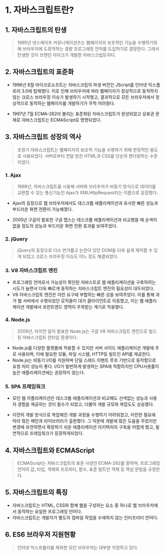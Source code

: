 # 1. 자바스크립트란?

## 1. 자바스크립트의 탄생

> 1995년 넷스케이프 커뮤니케이션즈는 웹페이지의 보조적인 기능을 수행하기위해 브라우저에 도장작하는 경량 프로그래밍 언어를 도입하기로 결정한다.
> 그래서 탄생한 것이 브랜던 아이크가 개발한 자바스크립트이다.

## 2. 자바스크립트의 표준화

- 1996년 8월 마이크로소프트는 자바스크립의 파생 버전인 JScript를 인터넷 익스플로러 3.0에 탑재했다.  이로 인해 브라우저에 따라 웹페이자가 정상적으로 동작하지 않는 크로스 브라우징 이슈가 발생하기 시작했고, 결과적으로 모든 브라우저에서 정상적으로 동작하는 웹페이지를 개발하기가 무척 어려웠다.


- 1997년 7월 ECMA-262라 불리는 표준화된 자바스크립트가 완성되었고 상표권 문제로 자바스크립트는 ECMAScript로 명명되었다.

## 3. 자바스크립트 성장의 역사

> 초창기 자바스크립트는 웹페이지의 보조적 기능을 수행하기 위해 한정적인 용도로 사용되었다. 서버로부터 전달 받은 HTML과 CSS를 단순히 랜더링하는 수준이었다.

### 1. Ajax

> 1999년, 자바스크립트를 시용해 서버와 브라우저가 비동기 방식으로 데이터를 교환할 수 있는 통신기능인 Ajax가 XMLHttpRequest라는 이름으로 등장했다.

- Ajax의 등장으로 웹 브라우저에서도 데스크톱 애플리케이션과 유사한 빠른 성능과 부드러운 화면 전환이 가능해졌다.
 
- 2005년 구글이 발표한 구글 맵스는 데스크롭 애플리케이션과 비교했을 때 손색이 없을 정도의 성능과 부드러운 화면 전환 효과를 보여주었다.

### 2. jQuery

> jQuery의 등장으로 다소 번거롭고 논란이 있던 DOM을 더욱 쉽게 제어할 수 있게 되었고 크로스 브라우징 이슈도 어느 정도 해결되었다.

### 3. V8 자바스크립트 엔진

- 프로그래밍 언어로서 가능성이 확인된 자바스트로 웹 애플리케이션을 구축하려는 시도가 늘면서 더욱 빠르게 동작하는 자바스크립트 엔진의 필요성이 대두되었다.
- V8 자바스크립트 엔진은 이런 요구에 부합하는 빠른 성을 보여주었다. 이를 통해 과거 웹 서버에서 수행되었던 로직들이 대거 클라이언트로 이동했고, 이는 웹 애플리케이션 개발에서 프런트엔드 영역이 주목받는 계기로 작용했다.

### 4. Node.js

> 2009년, 라이언 달이 발표한 Node.js는 구글 V8 자바스크립트 엔진으로 빌드된 자바스크립트 런타임 환경이다.

- Node.js를 다양한 플랫폼에 적용할 수 있지만 서버 사이드 애플리케이션 개발에 주로 사용되며, 이에 필요한 모듈, 파일 시스템, HTTP등 빌트인 API를 제공한다.
- Node.js는 비동기 I/O를 지원하며 단일 스레드 이벤트 루프 기반으로 동작함으로 요청 처리 성능이 좋다. I/O가 빌번하게 발생하는 SPA에 적합하지만 CPU사용률이 높은 애플리케이션에는 권장하지 않는다.

### 5. SPA 프레임워크

- 모던 웹 어플리케이션은 데스크톱 애플리케이션과 비교해도 선색없는 성능과 사용자 경험을 제공하는 것이 필수가 되었고, 더불어 개발 규모와 복잡도도 상승했다.


- 이전의 개발 방식으로 복잡해진 개발 과정을 수행하기 어려워졌고, 이런한 필요에 따라 많은 패턴과 라이브러리가 출현했다. 그 덕분에 개발에 많은 도움을 주었지만 변경에 유연하면서 확장하기 쉬운 애플리케이션 아키텍처의 구축을 어렵게 했고, 필연적으로 프레임워크가 등장하게되었다.


## 4. 자바스크립트와 ECMAScript

> ECMAScript는 자바스크립트의 표준 사양인 ECMA-262를 말하며, 프로그래밍 언어의 값, 타입, 객체와 프로퍼티, 함수, 표준 빌트인 객체 등 핵심 문법을 규정한다.


## 5. 자바스크립트의 특징

- 자바스크립트는 HTML, CSS와 함꼐 웹을 구성하는 요소 중 하나로 웹 브라우저에서 동작하는 유일한 프로그래밍 언어다.
- 자바스크립트는 개발자가 별도의 컴파일 작업을 수애하지 않는 인터프리터 언어다.



## 6. ES6 브라우저 지원현황

> 인터넷 익스프롤러를 제외한 모던 브라우저는 대부분 지원하고 있다.
